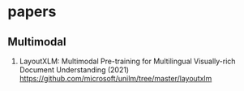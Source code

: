 # papers

## Multimodal 
1. LayoutXLM: Multimodal Pre-training for Multilingual Visually-rich Document Understanding (2021) 
              https://github.com/microsoft/unilm/tree/master/layoutxlm
